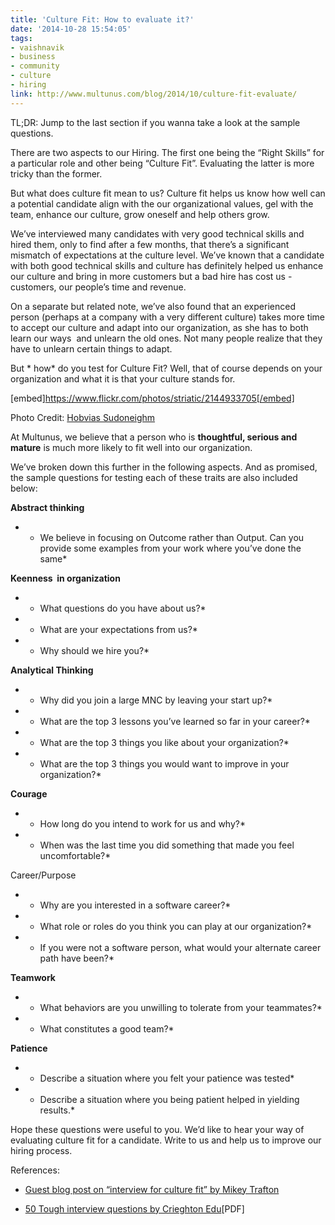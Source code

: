 ```yaml
---
title: 'Culture Fit: How to evaluate it?'
date: '2014-10-28 15:54:05'
tags:
- vaishnavik
- business
- community
- culture
- hiring
link: http://www.multunus.com/blog/2014/10/culture-fit-evaluate/
---
```


TL;DR: Jump to the last section if you wanna take a look at the sample questions.

There are two aspects to our Hiring. The first one being the “Right Skills” for a particular role and other being “Culture Fit”. Evaluating the latter is more tricky than the former.

But what does culture fit mean to us? Culture fit helps us know how well can a potential candidate align with the our organizational values, gel with the team, enhance our culture, grow oneself and help others grow.

We’ve interviewed many candidates with very good technical skills and hired them, only to find after a few months, that there’s a significant mismatch of expectations at the culture level. We’ve known that a candidate with both good technical skills and culture has definitely helped us enhance our culture and bring in more customers but a bad hire has cost us - customers, our people’s time and revenue.

On a separate but related note, we’ve also found that an experienced person (perhaps at a company with a very different culture) takes more time to accept our culture and adapt into our organization, as she has to both learn our ways 
and unlearn the old ones. Not many people realize that they have to unlearn certain things to adapt.

But * how*  do you test for Culture Fit? Well, that of course depends on your organization and what it is that your culture stands for.

[embed]https://www.flickr.com/photos/striatic/2144933705[/embed]

Photo Credit: 
[Hobvias Sudoneighm](https://www.flickr.com/photos/striatic/)

At Multunus, we believe that a person who is **thoughtful, serious and mature** is much more likely to fit well into our organization.

We’ve broken down this further in the following aspects. And as promised, the sample questions for testing each of these traits are also included below:


**Abstract thinking**

*  * We believe in focusing on Outcome rather than Output. Can you provide some examples from your work where you’ve done the same* 


**Keenness  in organization**


*  * What questions do you have about us?* 


*  * What are your expectations from us?* 


*  * Why should we hire you?* 


**Analytical Thinking**


*  * Why did you join a large MNC by leaving your start up?* 


*  * What are the top 3 lessons you’ve learned so far in your career?* 


*  * What are the top 3 things you like about your organization?* 


*  * What are the top 3 things you would want to improve in your organization?* 


**Courage**


*  * How long do you intend to work for us and why?* 


*  * When was the last time you did something that made you feel uncomfortable?* 


Career/Purpose


*  * Why are you interested in a software career?* 


*  * What role or roles do you think you can play at our organization?* 


*  * If you were not a software person, what would your alternate career path have been?* 


**Teamwork**


*  * What behaviors are you unwilling to tolerate from your teammates?* 


*  * What constitutes a good team?* 


**Patience**


*  * Describe a situation where you felt your patience was tested* 


*  * Describe a situation where you being patient helped in yielding results.* 

Hope these questions were useful to you. We’d like to hear your way of evaluating culture fit for a candidate. Write to us and help us to improve our hiring process.

References:


*  [Guest blog post on “interview for culture fit” by Mikey Trafton](http://businessofsoftware.org/2012/08/how-the-best-bosses-companies-interview-for-culture-fit-guest-blog-mikey-trafton/)

    
*  [50 Tough interview questions by Crieghton Edu](https://www.creighton.edu/fileadmin/user/CareerCenter/docs/50_Tough_Interview_Questions.pdf)[PDF]
